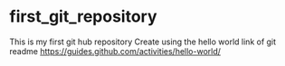 # first_git_repository
This is my first git hub repository
Create using the hello world link of git readme
https://guides.github.com/activities/hello-world/
